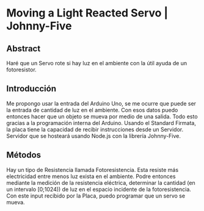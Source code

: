 # Moving a Light Reacted Servo | Johnny-Five

## Abstract
Haré que un Servo rote si hay luz en el ambiente con la útil ayuda de un fotoresistor.

## Introducción
Me propongo usar la entrada del Arduino Uno, se me ocurre que puede ser la entrada de cantidad de luz en el ambiente. Con esos datos puedo entonces hacer que un objeto se mueva por medio de una salida. Todo esto gracias a la programación interna del Arduino.
Usando el Standard Firmata, la placa tiene la capacidad de recibir instrucciones desde un Servidor. Servidor que se hosteará usando Node.js con la librería Johnny-Five.

## Métodos
Hay un tipo de Resistencia llamada Fotoresistencia. Esta resiste más electricidad entre menos luz exista en el ambiente. Podre entonces mediante la medición de la resistencia eléctrica, determinar la cantidad (en un intervalo [0;1024)) de luz en el espacio incidente de la fotoresistencia. Con este input recibido por la Placa, puedo programar que un servo se mueva.

